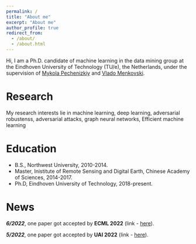 ```yaml
---
permalink: /
title: "About me"
excerpt: "About me"
author_profile: true
redirect_from: 
  - /about/
  - /about.html
---
```



Hi, I am a Ph.D. candidate of machine learning in the data mining group at the Eindhoven University of Technology (TU/e), the
Netherlands, under the supervision of [Mykola Pechenizkiy](https://www.win.tue.nl/~mpechen/) and [Vlado Menkovski](https://www.tue.nl/en/research/researchers/vlado-menkovski/). 

# Research
My research interests lie in machine learning, deep learning, adversarial robustenss, adversarial attacks, graph neural networks, Efficient machine learning

Education
======
* B.S., Northwest University, 2010-2014.
* Master, Inistitute of Remote Sensing and Digital Earth, Chinese Academy of Sciences, 2014-2017.
* Ph.D, Eindhoven University of Technology, 2018-present.

News
======

***6/2022***, one paper got accepted by **ECML 2022** (link - [here]()).

***5/2022***, one paper got accepted by **UAI 2022** (link - [here](https://openreview.net/forum?id=HeZlJPLoqgq)).
